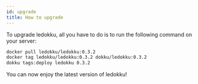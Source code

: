 ```yaml
---
id: upgrade
title: How to upgrade
---
```


To upgrade ledokku, all you have to do is to run the following command on your server:

```sh
docker pull ledokku/ledokku:0.3.2
docker tag ledokku/ledokku:0.3.2 dokku/ledokku:0.3.2
dokku tags:deploy ledokku 0.3.2
```

You can now enjoy the latest version of ledokku!
